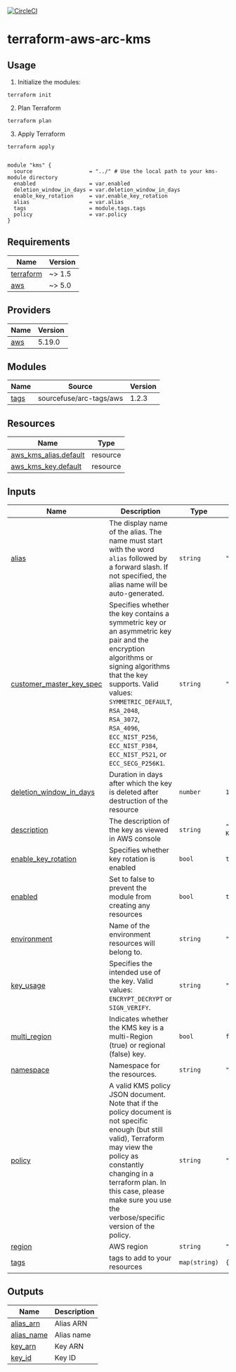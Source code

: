 [![CircleCI](https://dl.circleci.com/status-badge/img/gh/mayank0202/terraform-aws-arc-kms/tree/main.svg?style=svg)](https://dl.circleci.com/status-badge/redirect/gh/mayank0202/terraform-aws-arc-kms/tree/main)

# terraform-aws-arc-kms

## Usage

1. Initialize the modules:
  ```shell
  terraform init
  ```

2. Plan Terraform
  ```shell
  terraform plan
  ```
3. Apply Terraform
  ```shell
  terraform apply
  ```

```hcl

module "kms" {
  source                  = "../" # Use the local path to your kms-module directory
  enabled                 = var.enabled
  deletion_window_in_days = var.deletion_window_in_days
  enable_key_rotation     = var.enable_key_rotation
  alias                   = var.alias
  tags                    = module.tags.tags
  policy                  = var.policy
}

```

<!-- BEGINNING OF PRE-COMMIT-TERRAFORM DOCS HOOK -->
## Requirements

| Name | Version |
|------|---------|
| <a name="requirement_terraform"></a> [terraform](#requirement\_terraform) | ~> 1.5 |
| <a name="requirement_aws"></a> [aws](#requirement\_aws) | ~> 5.0 |

## Providers

| Name | Version |
|------|---------|
| <a name="provider_aws"></a> [aws](#provider\_aws) | 5.19.0 |

## Modules

| Name | Source | Version |
|------|--------|---------|
| <a name="module_tags"></a> [tags](#module\_tags) | sourcefuse/arc-tags/aws | 1.2.3 |

## Resources

| Name | Type |
|------|------|
| [aws_kms_alias.default](https://registry.terraform.io/providers/hashicorp/aws/latest/docs/resources/kms_alias) | resource |
| [aws_kms_key.default](https://registry.terraform.io/providers/hashicorp/aws/latest/docs/resources/kms_key) | resource |

## Inputs

| Name | Description | Type | Default | Required |
|------|-------------|------|---------|:--------:|
| <a name="input_alias"></a> [alias](#input\_alias) | The display name of the alias. The name must start with the word `alias` followed by a forward slash. If not specified, the alias name will be auto-generated. | `string` | `"alias/eks-kms-key"` | no |
| <a name="input_customer_master_key_spec"></a> [customer\_master\_key\_spec](#input\_customer\_master\_key\_spec) | Specifies whether the key contains a symmetric key or an asymmetric key pair and the encryption algorithms or signing algorithms that the key supports. Valid values: `SYMMETRIC_DEFAULT`, `RSA_2048`, `RSA_3072`, `RSA_4096`, `ECC_NIST_P256`, `ECC_NIST_P384`, `ECC_NIST_P521`, or `ECC_SECG_P256K1`. | `string` | `"SYMMETRIC_DEFAULT"` | no |
| <a name="input_deletion_window_in_days"></a> [deletion\_window\_in\_days](#input\_deletion\_window\_in\_days) | Duration in days after which the key is deleted after destruction of the resource | `number` | `10` | no |
| <a name="input_description"></a> [description](#input\_description) | The description of the key as viewed in AWS console | `string` | `"Parameter Store KMS master key"` | no |
| <a name="input_enable_key_rotation"></a> [enable\_key\_rotation](#input\_enable\_key\_rotation) | Specifies whether key rotation is enabled | `bool` | `true` | no |
| <a name="input_enabled"></a> [enabled](#input\_enabled) | Set to false to prevent the module from creating any resources | `bool` | `true` | no |
| <a name="input_environment"></a> [environment](#input\_environment) | Name of the environment resources will belong to. | `string` | `"poc"` | no |
| <a name="input_key_usage"></a> [key\_usage](#input\_key\_usage) | Specifies the intended use of the key. Valid values: `ENCRYPT_DECRYPT` or `SIGN_VERIFY`. | `string` | `"ENCRYPT_DECRYPT"` | no |
| <a name="input_multi_region"></a> [multi\_region](#input\_multi\_region) | Indicates whether the KMS key is a multi-Region (true) or regional (false) key. | `bool` | `false` | no |
| <a name="input_namespace"></a> [namespace](#input\_namespace) | Namespace for the resources. | `string` | `"arc"` | no |
| <a name="input_policy"></a> [policy](#input\_policy) | A valid KMS policy JSON document. Note that if the policy document is not specific enough (but still valid), Terraform may view the policy as constantly changing in a terraform plan. In this case, please make sure you use the verbose/specific version of the policy. | `string` | `""` | no |
| <a name="input_region"></a> [region](#input\_region) | AWS region | `string` | `"us-east-1"` | no |
| <a name="input_tags"></a> [tags](#input\_tags) | tags to add to your resources | `map(string)` | `{}` | no |

## Outputs

| Name | Description |
|------|-------------|
| <a name="output_alias_arn"></a> [alias\_arn](#output\_alias\_arn) | Alias ARN |
| <a name="output_alias_name"></a> [alias\_name](#output\_alias\_name) | Alias name |
| <a name="output_key_arn"></a> [key\_arn](#output\_key\_arn) | Key ARN |
| <a name="output_key_id"></a> [key\_id](#output\_key\_id) | Key ID |
<!-- END OF PRE-COMMIT-TERRAFORM DOCS HOOK -->

